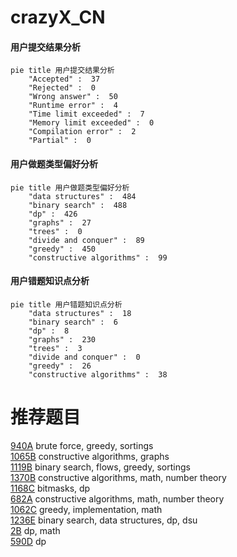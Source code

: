 # crazyX_CN

<!-- tabs:start -->



#### **用户提交结果分析**

```mermaid
pie title 用户提交结果分析
    "Accepted" :  37
    "Rejected" :  0
    "Wrong answer" :  50
    "Runtime error" :  4
    "Time limit exceeded" :  7
    "Memory limit exceeded" :  0
    "Compilation error" :  2
    "Partial" :  0
```

#### **用户做题类型偏好分析**

```mermaid
pie title 用户做题类型偏好分析
    "data structures" :  484
    "binary search" :  488
    "dp" :  426
    "graphs" :  27
    "trees" :  0
    "divide and conquer" :  89
    "greedy" :  450
    "constructive algorithms" :  99
```
#### **用户错题知识点分析**

```mermaid
pie title 用户错题知识点分析
    "data structures" :  18
    "binary search" :  6
    "dp" :  8
    "graphs" :  230
    "trees" :  3
    "divide and conquer" :  0
    "greedy" :  26
    "constructive algorithms" :  38
```



<!-- tabs:end -->
# 推荐题目
[940A](https://codeforces.com/contest/940/problem/A)		brute force,
                        greedy,
                        sortings		  
[1065B](https://codeforces.com/contest/1065/problem/B)		constructive algorithms,
                        graphs		  
[1119B](https://codeforces.com/contest/1119/problem/B)		binary search,
                        flows,
                        greedy,
                        sortings		  
[1370B](https://codeforces.com/contest/1370/problem/B)		constructive algorithms,
                        math,
                        number theory		  
[1168C](https://codeforces.com/contest/1168/problem/C)		bitmasks,
                        dp		  
[682A](https://codeforces.com/contest/682/problem/A)		constructive algorithms,
                        math,
                        number theory		  
[1062C](https://codeforces.com/contest/1062/problem/C)		greedy,
                        implementation,
                        math		  
[1236E](https://codeforces.com/contest/1236/problem/E)		binary search,
                        data structures,
                        dp,
                        dsu		  
[2B](https://codeforces.com/contest/2/problem/B)		dp,
                        math		  
[590D](https://codeforces.com/contest/590/problem/D)		dp		  
